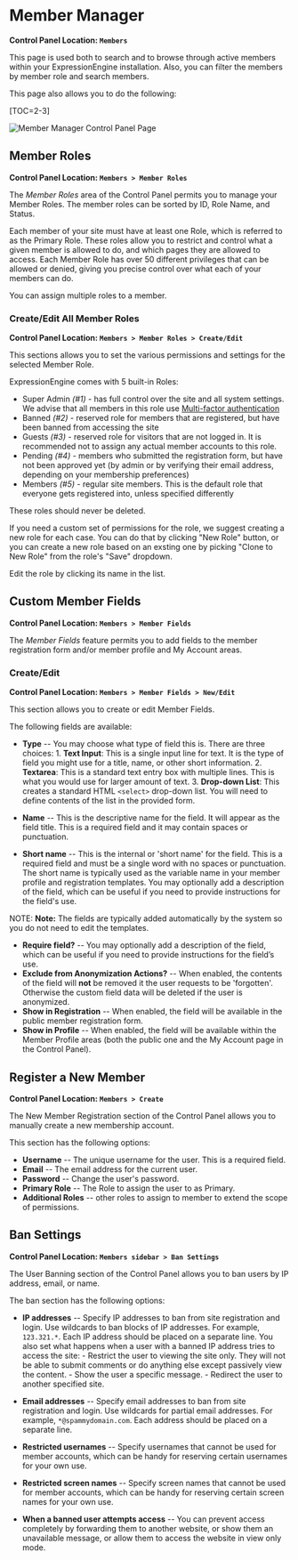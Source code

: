 <!--
    This source file is part of the open source project
    ExpressionEngine User Guide (https://github.com/ExpressionEngine/ExpressionEngine-User-Guide)

    @link      https://expressionengine.com/
    @copyright Copyright (c) 2003-2020, Packet Tide, LLC (https://packettide.com)
    @license   https://expressionengine.com/license Licensed under Apache License, Version 2.0
-->

# Member Manager

**Control Panel Location: `Members`**

This page is used both to search and to browse through active members within your ExpressionEngine installation. Also, you can filter the members by member role and search members.

This page also allows you to do the following:

[TOC=2-3]

![Member Manager Control Panel Page](_images/cp-members.png)

## Member Roles

**Control Panel Location: `Members > Member Roles`**

The _Member Roles_ area of the Control Panel permits you to manage your Member Roles. The member roles can be sorted by ID, Role Name, and Status.

Each member of your site must have at least one Role, which is referred to as the Primary Role. These roles allow you to restrict and control what a given member is allowed to do, and which pages they are allowed to access. Each Member Role has over 50 different privileges that can be allowed or denied, giving you precise control over what each of your members can do.

You can assign multiple roles to a member.

### Create/Edit All Member Roles

**Control Panel Location: `Members > Member Roles > Create/Edit`**

This sections allows you to set the various permissions and settings for the selected Member Role.

ExpressionEngine comes with 5 built-in Roles:
- Super Admin _(#1)_ - has full control over the site and all system settings. We advise that all members in this role use [Multi-factor authentication](member/mfa.md)
- Banned _(#2)_ - reserved role for members that are registered, but have been banned from accessing the site
- Guests _(#3)_ - reserved role for visitors that are not logged in. It is recommended not to assign any actual member accounts to this role.
- Pending _(#4)_ - members who submitted the registration form, but have not been approved yet (by admin or by verifying their email address, depending on your membership preferences)
- Members _(#5)_ - regular site members. This is the default role that everyone gets registered into, unless specified differently

These roles should never be deleted.

If you need a custom set of permissions for the role, we suggest creating a new role for each case. You can do that by clicking "New Role" button, or you can create a new role based on an exsting one by picking "Clone to New Role" from the role's "Save" dropdown.

Edit the role by clicking its name in the list.

## Custom Member Fields

**Control Panel Location: `Members > Member Fields`**

The _Member Fields_ feature permits you to add fields to the member registration form and/or member profile and My Account areas.

### Create/Edit

**Control Panel Location: `Members > Member Fields > New/Edit`**

This section allows you to create or edit Member Fields.

The following fields are available:

- **Type** -- You may choose what type of field this is. There are three choices: 1. **Text Input**: This is a single input line for text. It is the type of field you might use for a title, name, or other short information. 2. **Textarea**: This is a standard text entry box with multiple lines. This is what you would use for larger amount of text. 3. **Drop-down List**: This creates a standard HTML `<select>` drop-down list. You will need to define contents of the list in the provided form.

- **Name** -- This is the descriptive name for the field. It will appear as the field title. This is a required field and it may contain spaces or punctuation.
- **Short name** -- This is the internal or 'short name' for the field. This is a required field and must be a single word with no spaces or punctuation. The short name is typically used as the variable name in your member profile and registration templates. You may optionally add a description of the field, which can be useful if you need to provide instructions for the field's use.

NOTE: **Note:** The fields are typically added automatically by the system so you do not need to edit the templates.

- **Require field?** -- You may optionally add a description of the field, which can be useful if you need to provide instructions for the field’s use.
- **Exclude from Anonymization Actions?** -- When enabled, the contents of the field will **not** be removed it the user requests to be 'forgotten'. Otherwise the custom field data will be deleted if the user is anonymized.
- **Show in Registration** -- When enabled, the field will be available in the public member registration form.
- **Show in Profile** -- When enabled, the field will be available within the Member Profile areas (both the public one and the My Account page in the Control Panel).

## Register a New Member

**Control Panel Location: `Members > Create`**

The New Member Registration section of the Control Panel allows you to manually create a new membership account.

This section has the following options:

- **Username** -- The unique username for the user. This is a required field.
- **Email** -- The email address for the current user.
- **Password** -- Change the user's password.
- **Primary Role** -- The Role to assign the user to as Primary.
- **Additional Roles** -- other roles to assign to member to extend the scope of permissions.

## Ban Settings

**Control Panel Location: `Members sidebar > Ban Settings`**

The User Banning section of the Control Panel allows you to ban users by IP address, email, or name.

The ban section has the following options:

- **IP addresses** -- Specify IP addresses to ban from site registration and login. Use wildcards to ban blocks of IP addresses. For example, `123.321.*`. Each IP address should be placed on a separate line. You also set what happens when a user with a banned IP address tries to access the site: - Restrict the user to viewing the site only. They will not be able to submit comments or do anything else except passively view the content. - Show the user a specific message. - Redirect the user to another specified site.

- **Email addresses** -- Specify email addresses to ban from site registration and login. Use wildcards for partial email addresses. For example, `*@spammydomain.com`. Each address should be placed on a separate line.
- **Restricted usernames** -- Specify usernames that cannot be used for member accounts, which can be handy for reserving certain usernames for your own use.
- **Restricted screen names** -- Specify screen names that cannot be used for member accounts, which can be handy for reserving certain screen names for your own use.
- **When a banned user attempts access** -- You can prevent access completely by forwarding them to another website, or show them an unavailable message, or allow them to access the website in view only mode.
